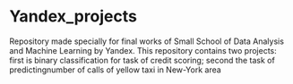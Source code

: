 # Yandex_projects
Repository made specially for final works of Small School of Data Analysis and Machine Learning by Yandex. 
This repository contains two projects: first is binary classification for task of credit scoring; 
                                       second the task of predictingnumber of calls of yellow taxi in New-York area
